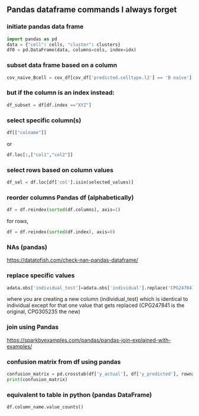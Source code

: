 ## Pandas dataframe commands I always forget

### initiate pandas data frame

```Python
import pandas as pd
data = {"cell": cells, "cluster": clusters}
df0 = pd.DataFrame(data, columns=cols, index=idx)
```

### subset data frame based on a column

```Python
cov_naive_Bcell = cov_df[cov_df['predicted.celltype.l2'] == 'B naive']
```

### but if the column is an index instead:

```Python
df_subset = df[df.index =="XYZ"]
```

### select specific column(s)

```Python
df[["colname"]]
```

or

```Python
df.loc[:,["col1","col2"]]
```

### select rows based on column values

```Python
df_sel = df.loc[df['col'].isin(selected_values)]
```

### reorder columns Pandas df (alphabetically)

```Python
df = df.reindex(sorted(df.columns), axis=1)
```

for rows,

```Python
df = df.reindex(sorted(df.index), axis=0)
```

### NAs (pandas)

https://datatofish.com/check-nan-pandas-dataframe/

### replace specific values

```Python
adata.obs['individual_test']=adata.obs['individual'].replace('CPG247841', 'CPG305235')
```

where you are creating a new column (individual_test) which is identical to individual except for that one value that gets replaced (CPG247841 is the original, CPG305235 the new)

### join using Pandas

https://sparkbyexamples.com/pandas/pandas-join-explained-with-examples/

### confusion matrix from df using pandas

```Python
confusion_matrix = pd.crosstab(df['y_actual'], df['y_predicted'], rownames=['Actual'], colnames=['Predicted'])
print(confusion_matrix)
```

### equivalent to table in python (pandas DataFrame)

```Python
df.column_name.value_counts()
```
